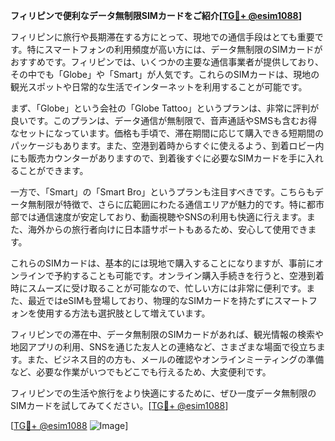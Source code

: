 **フィリピンで便利なデータ無制限SIMカードをご紹介[[TG💪+ @esim1088](https://t.me/s/esim1088)]**

フィリピンに旅行や長期滞在する方にとって、現地での通信手段はとても重要です。特にスマートフォンの利用頻度が高い方には、データ無制限のSIMカードがおすすめです。フィリピンでは、いくつかの主要な通信事業者が提供しており、その中でも「Globe」や「Smart」が人気です。これらのSIMカードは、現地の観光スポットや日常的な生活でインターネットを利用することが可能です。

まず、「Globe」という会社の「Globe Tattoo」というプランは、非常に評判が良いです。このプランは、データ通信が無制限で、音声通話やSMSも含むお得なセットになっています。価格も手頃で、滞在期間に応じて購入できる短期間のパッケージもあります。また、空港到着時からすぐに使えるよう、到着ロビー内にも販売カウンターがありますので、到着後すぐに必要なSIMカードを手に入れることができます。

一方で、「Smart」の「Smart Bro」というプランも注目すべきです。こちらもデータ無制限が特徴で、さらに広範囲にわたる通信エリアが魅力的です。特に都市部では通信速度が安定しており、動画視聴やSNSの利用も快適に行えます。また、海外からの旅行者向けに日本語サポートもあるため、安心して使用できます。

これらのSIMカードは、基本的には現地で購入することになりますが、事前にオンラインで予約することも可能です。オンライン購入手続きを行うと、空港到着時にスムーズに受け取ることが可能なので、忙しい方には非常に便利です。また、最近ではeSIMも登場しており、物理的なSIMカードを持たずにスマートフォンを使用する方法も選択肢として増えています。

フィリピンでの滞在中、データ無制限のSIMカードがあれば、観光情報の検索や地図アプリの利用、SNSを通じた友人との連絡など、さまざまな場面で役立ちます。また、ビジネス目的の方も、メールの確認やオンラインミーティングの準備など、必要な作業がいつでもどこでも行えるため、大変便利です。

フィリピンでの生活や旅行をより快適にするために、ぜひ一度データ無制限のSIMカードを試してみてください。[[TG💪+ @esim1088](https://t.me/s/esim1088)] 

[[TG💪+ @esim1088](https://t.me/s/esim1088) ![Image](https://i.postimg.cc/Y0z9fWf4/image.png)]